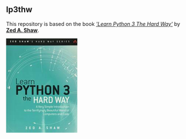 ## lp3thw
This repository is based on the book [*'Learn Python 3 The Hard Way'*](https://www.oreilly.com/library/view/learn-python-3/9780134693866/) by [**Zed A. Shaw**](https://www.oreilly.com/library/view/learn-python-3/9780134693866/).

[![Learn Python 3 The Hard Way - Book](lp3thw.jpg)](https://www.oreilly.com/library/view/learn-python-3/9780134693866/)